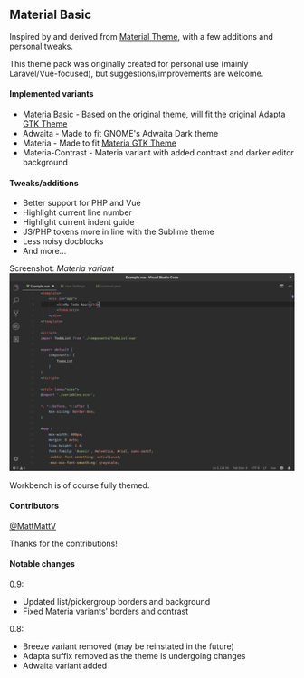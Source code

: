 ## Material Basic

Inspired by and derived from [Material Theme](https://github.com/equinusocio/material-theme), with a few additions and personal tweaks. 

This theme pack was originally created for personal use (mainly Laravel/Vue-focused), but suggestions/improvements are welcome.

#### Implemented variants
* Materia Basic - Based on the original theme, will fit the original [Adapta GTK Theme](https://github.com/adapta-project/adapta-gtk-theme) 
* Adwaita - Made to fit GNOME's Adwaita Dark theme
* Materia - Made to fit [Materia GTK Theme](https://github.com/nana-4/materia-theme)
* Materia-Contrast - Materia variant with added contrast and darker editor background

#### Tweaks/additions
* Better support for PHP and Vue
* Highlight current line number
* Highlight current indent guide
* JS/PHP tokens more in line with the Sublime theme
* Less noisy docblocks
* And more...

Screenshot: *Materia variant*
![screenshot](./images/screenshot-materia.png)

Workbench is of course fully themed.

#### Contributors
[@MattMattV](https://github.com/MattMattV)

Thanks for the contributions!

#### Notable changes
0.9:
* Updated list/pickergroup borders and background
* Fixed Materia variants' borders and contrast

0.8: 
* Breeze variant removed (may be reinstated in the future)
* Adapta suffix removed as the theme is undergoing changes
* Adwaita variant added
